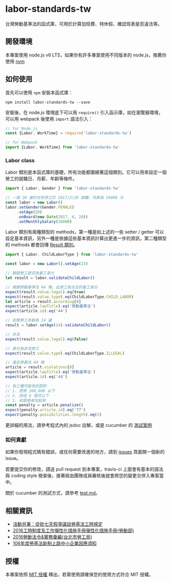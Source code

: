 # labor-standards-tw

台灣勞動基準法的函式庫，可用於計算加班費、特休假、確認班表是否違法等。

## 開發環境

本專案使用 node.js v6 LTS，如果你有許多專案使用不同版本的 node.js，推薦你使用 [nvm](https://github.com/creationix/nvm)

## 如何使用

首先可以使用 `npm` 安裝本函式庫：

```shell
npm install labor-standards-tw --save
```

安裝後，在 node.js 環境底下可以用 `require()` 引入函示庫，如在瀏覽器環境，可以用 webpack 後使用 `import` 語法引入：

```javascript
// for Node.js
const {Labor, WorkTime} = require('labor-standards-tw')

// for Webpack
import {Labor, WorkTime} from 'labor-standards-tw'
```

### Labor class

Labor 類別是本函式庫的基礎，所有功能都圍繞著這個類別。它可以用來設定一個勞工的就職日、月薪、年齡等條件。

```javascript
import { Labor, Gender } from 'labor-standards-tw'

// 一個 20 歲的女性勞工於 2017/3/20 就職，月薪為 24000 元
const labor = new Labor()
labor.setGender(Gender.FEMALE)
     .setAge(20)
     .onBoard(new Date(2017, 4, 20))
     .setMonthlySalary(24000)
```

Labor 類別有兩種類型的 methods，第一種是如上述的一些 setter / getter 可以設定基本資訊，另外一種是依據這些基本資訊計算出更進一步的資訊，第二種類型的 methods 都會回傳 [Result 類別](https://github.com/g0v/labor-standards-tw/blob/master/src/Result.ts)。

```javascript
import { Labor, ChildLaborType } from 'labor-standards-tw'

const labor = new Labor().setAge(15)

// 驗證勞工是否為童工身分
let result = labor.validateChildLabor()

// 根據勞動基準法 44 條，此勞工為合法的童工身分
expect(result.value.legal).eq(true)
expect(result.value.type).eq(ChildLaborType.CHILD_LABOR)
let article = result.according[0]
expect(article.lawTitle).eq('勞動基準法')
expect(article.id).eq('44')

// 如果勞工年齡為 14 歲
result = labor.setAge(14).validateChildLabor()

// 非法
expect(result.value.legal).eq(false)

// 身分為非法勞工
expect(result.value.type).eq(ChildLaborType.ILLEGAL)

// 違反勞基法 44 條
article = result.violations[0]
expect(article.lawTitle).eq('勞動基準法')
expect(article.id).eq('44')

// 有三種可能性的罰則
// 1. 罰款 300,000 以下
// 2. 拘役 6 個月以下
// 3. 前面兩者加起來
const penalty = article.penalize()
expect(penalty.article.id).eq('77')
expect(penalty.possibilities.length).eq(3)
```

更詳細的用法，請參考程式內的 jsdoc 註解，或是 cucumber 的 [測試案例](https://github.com/g0v/labor-standards-tw/tree/master/features/step_definitions)

### 如何貢獻

如果你發現程式碼有錯誤，或任何需要改進的地方，請到 [issues](https://github.com/g0v/labor-standards-tw/issues) 頁面開一個新的 issue。

若要提交你的修改，請送 pull request 到本專案，travis-ci 上面會有基本的語法與 coding style 檢查後，接著經由團隊成員審核後就會將您的變更合併入專案當中。

關於 cucumber 的測試方式，請參考 [test.md](https://github.com/g0v/labor-standards-tw/tree/master/docs/test.md)。

## 相關資訊

* [活動共筆：從砍七天假爭議談勞基法工時規定](https://g0v.hackpad.com/3hMbxYbFCxv)
* [2016工時制度及工作彈性化措施手冊彈性化措施手冊(勞動部)](http://www.mol.gov.tw/topic/3067/14530/14533/)
* [2016勞動法令&實務彙編(台北市勞工局)](http://bola.gov.taipei/lp.asp?ctNode=62983&CtUnit=34049&BaseDSD=7&mp=116003)
* [106年度勞基法新制上路中小企業因應須知](https://law.moeasmea.gov.tw/upload/106%E5%B9%B4%E5%BA%A6%E5%8B%9E%E5%9F%BA%E6%B3%95%E6%96%B0%E5%88%B6%E4%B8%8A%E8%B7%AF%E4%B8%AD%E5%B0%8F%E4%BC%81%E6%A5%AD%E5%9B%A0%E6%87%89%E9%A0%88%E7%9F%A5.pdf)

## 授權

本專案依照 [MIT 授權](https://github.com/g0v/labor-standards-tw/blob/master/LICENSE) 釋出，若需使用請確保您的使用方式符合 MIT 授權。
